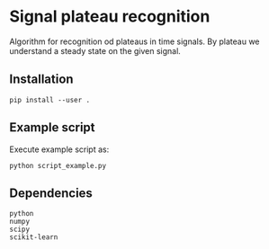 Signal plateau recognition
==========================

Algorithm for recognition od plateaus in time signals. By plateau we understand a steady state on the given signal.

## Installation

    pip install --user .

## Example script

Execute example script as:

    python script_example.py

[comment]: <> (## Example plot)

[comment]: <> (Here are some examples of plateau recognition on power signal)

[comment]: <> (<p align="center">)
[comment]: <> (<img align="middle" src="https://github.com/ToFuProject/tofu/blob/master/README_figures/CamLOS1D_touch.png" width="600" alt="Built-in one-liners for interactive camera geometry visualization"/>)
[comment]: <> (</p>)

## Dependencies

    python
    numpy
    scipy
    scikit-learn
